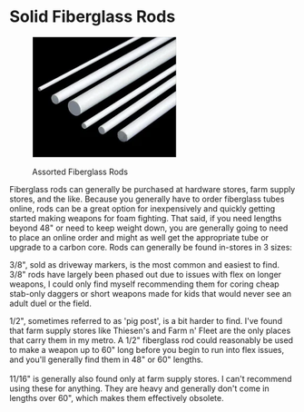 # Solid Fiberglass Rods

<div align="left"><figure><img src="../../../.gitbook/assets/image (26).png" alt=""><figcaption><p>Assorted Fiberglass Rods</p></figcaption></figure></div>

Fiberglass rods can generally be purchased at hardware stores, farm supply stores, and the like. Because you generally have to order fiberglass tubes online, rods can be a great option for inexpensively and quickly getting started making weapons for foam fighting. That said, if you need lengths beyond 48" or need to keep weight down, you are generally going to need to place an online order and might as well get the appropriate tube or upgrade to a carbon core. Rods can generally be found in-stores in 3 sizes:&#x20;

3/8", sold as driveway markers, is the most common and easiest to find. 3/8" rods have largely been phased out due to issues with flex on longer weapons, I could only find myself recommending them for coring cheap stab-only daggers or short weapons made for kids that would never see an adult duel or the field.

1/2", sometimes referred to as 'pig post', is a bit harder to find. I've found that farm supply stores like Thiesen's and Farm n' Fleet are the only places that carry them in my metro. A 1/2" fiberglass rod could reasonably be used to make a weapon up to 60" long before you begin to run into flex issues, and you'll generally find them in 48" or 60" lengths.\
\
11/16" is generally also found only at farm supply stores. I can't recommend using these for anything. They are heavy and generally don't come in lengths over 60", which makes them effectively obsolete.
